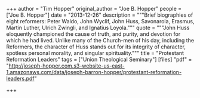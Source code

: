 +++
author = "Tim Hopper"
original_author = "Joe B. Hopper"
people = ["Joe B. Hopper"]
date = "2013-12-26"
description = """Brief biographies of eight reformers: Peter Waldo, John Wyclif, John Huss, Savonarola, Erasmus, Martin Luther, Ulrich Zwingli, and Ignatius Loyola."""
quote = """John Huss eloquently championed the cause of truth, and purity, and devotion for which he had lived. Unlike many of the Church-men of his day, including the Reformers, the character of Huss stands out for its integrity of character, spotless personal morality, and singular spirituality."""
title = "Protestant Reformation Leaders"
tags = ["Union Theological Seminary"]
[files]
"pdf" = "http://joseph-hopper.com.s3-website-us-east-1.amazonaws.com/data/joseph-barron-hopper/protestant-reformation-leaders.pdf"

+++